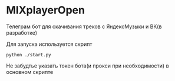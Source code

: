 # MIXplayerOpen

Телеграм бот для скачивания треков с ЯндексМузыки и ВК(в разработке)

Для запуска используется скрипт 
```
python ./start.py
```
Не забудтье указать токен бота(и прокси при необходимости) в основном скрипте
